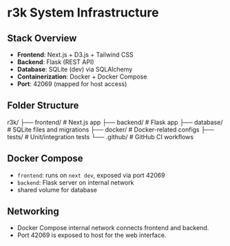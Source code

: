 # r3k System Infrastructure
## Stack Overview

- **Frontend**: Next.js + D3.js + Tailwind CSS
- **Backend**: Flask (REST API)
- **Database**: SQLite (dev) via SQLAlchemy
- **Containerization**: Docker + Docker Compose
- **Port**: 42069 (mapped for host access)

## Folder Structure

r3k/
├── frontend/ # Next.js app
├── backend/ # Flask app
├── database/ # SQLite files and migrations
├── docker/ # Docker-related configs
├── tests/ # Unit/integration tests
└── .github/ # GitHub CI workflows

## Docker Compose

- `frontend`: runs on `next dev`, exposed via port 42069
- `backend`: Flask server on internal network
- shared volume for database

## Networking

- Docker Compose internal network connects frontend and backend.
- Port 42069 is exposed to host for the web interface.
